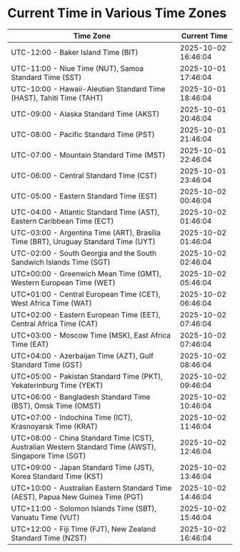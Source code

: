 # Current Time in Various Time Zones

| Time Zone | Current Time |
|-----------|--------------|
| UTC-12:00 - Baker Island Time (BIT) | 2025-10-02 16:46:04 |
| UTC-11:00 - Niue Time (NUT), Samoa Standard Time (SST) | 2025-10-01 17:46:04 |
| UTC-10:00 - Hawaii-Aleutian Standard Time (HAST), Tahiti Time (TAHT) | 2025-10-01 18:46:04 |
| UTC-09:00 - Alaska Standard Time (AKST) | 2025-10-01 20:46:04 |
| UTC-08:00 - Pacific Standard Time (PST) | 2025-10-01 21:46:04 |
| UTC-07:00 - Mountain Standard Time (MST) | 2025-10-01 22:46:04 |
| UTC-06:00 - Central Standard Time (CST) | 2025-10-01 23:46:04 |
| UTC-05:00 - Eastern Standard Time (EST) | 2025-10-02 00:46:04 |
| UTC-04:00 - Atlantic Standard Time (AST), Eastern Caribbean Time (ECT) | 2025-10-02 01:46:04 |
| UTC-03:00 - Argentina Time (ART), Brasília Time (BRT), Uruguay Standard Time (UYT) | 2025-10-02 01:46:04 |
| UTC-02:00 - South Georgia and the South Sandwich Islands Time (SGT) | 2025-10-02 02:46:04 |
| UTC±00:00 - Greenwich Mean Time (GMT), Western European Time (WET) | 2025-10-02 05:46:04 |
| UTC+01:00 - Central European Time (CET), West Africa Time (WAT) | 2025-10-02 06:46:04 |
| UTC+02:00 - Eastern European Time (EET), Central Africa Time (CAT) | 2025-10-02 07:46:04 |
| UTC+03:00 - Moscow Time (MSK), East Africa Time (EAT) | 2025-10-02 07:46:04 |
| UTC+04:00 - Azerbaijan Time (AZT), Gulf Standard Time (GST) | 2025-10-02 08:46:04 |
| UTC+05:00 - Pakistan Standard Time (PKT), Yekaterinburg Time (YEKT) | 2025-10-02 09:46:04 |
| UTC+06:00 - Bangladesh Standard Time (BST), Omsk Time (OMST) | 2025-10-02 10:46:04 |
| UTC+07:00 - Indochina Time (ICT), Krasnoyarsk Time (KRAT) | 2025-10-02 11:46:04 |
| UTC+08:00 - China Standard Time (CST), Australian Western Standard Time (AWST), Singapore Time (SGT) | 2025-10-02 12:46:04 |
| UTC+09:00 - Japan Standard Time (JST), Korea Standard Time (KST) | 2025-10-02 13:46:04 |
| UTC+10:00 - Australian Eastern Standard Time (AEST), Papua New Guinea Time (PGT) | 2025-10-02 14:46:04 |
| UTC+11:00 - Solomon Islands Time (SBT), Vanuatu Time (VUT) | 2025-10-02 15:46:04 |
| UTC+12:00 - Fiji Time (FJT), New Zealand Standard Time (NZST) | 2025-10-02 16:46:04 |
